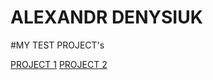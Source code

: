 # ALEXANDR DENYSIUK

#MY TEST PROJECT's

[PROJECT 1](https://alexxxandr888.github.io/test_web_1/)
[PROJECT 2](https://alexxxandr888.github.io/test_web_2/)
